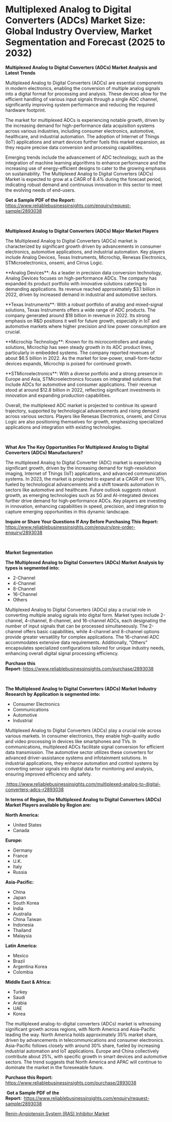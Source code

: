 <p><h1>Multiplexed Analog to Digital Converters (ADCs) Market Size: Global Industry Overview, Market Segmentation and Forecast (2025 to 2032)</h1></p><p><strong>Multiplexed Analog to Digital Converters (ADCs) Market Analysis and Latest Trends</strong></p>
<p><p>Multiplexed Analog to Digital Converters (ADCs) are essential components in modern electronics, enabling the conversion of multiple analog signals into a digital format for processing and analysis. These devices allow for the efficient handling of various input signals through a single ADC channel, significantly improving system performance and reducing the required hardware footprint.</p><p>The market for multiplexed ADCs is experiencing notable growth, driven by the increasing demand for high-performance data acquisition systems across various industries, including consumer electronics, automotive, healthcare, and industrial automation. The adoption of Internet of Things (IoT) applications and smart devices further fuels this market expansion, as they require precise data conversion and processing capabilities.</p><p>Emerging trends include the advancement of ADC technology, such as the integration of machine learning algorithms to enhance performance and the increasing use of energy-efficient designs to cater to the growing emphasis on sustainability. The Multiplexed Analog to Digital Converters (ADCs) Market is expected to grow at a CAGR of 8.4% during the forecast period, indicating robust demand and continuous innovation in this sector to meet the evolving needs of end-users.</p></p>
<p><strong>Get a Sample PDF of the Report:&nbsp;</strong> <a href="https://www.reliablebusinessinsights.com/enquiry/request-sample/2893038?utm_campaign=3439&utm_medium=2&utm_source=Github&utm_content=ia&utm_term=15032025&utm_id=multiplexed-analog-to-digital-converters-adcs">https://www.reliablebusinessinsights.com/enquiry/request-sample/2893038</a></p>
<p>&nbsp;</p>
<p><strong>Multiplexed Analog to Digital Converters (ADCs) Major Market Players</strong></p>
<p><p>The Multiplexed Analog to Digital Converters (ADCs) market is characterized by significant growth driven by advancements in consumer electronics, automotive applications, and industrial automation. Key players include Analog Devices, Texas Instruments, Microchip, Renesas Electronics, STMicroelectronics, onsemi, and Cirrus Logic.</p><p>**Analog Devices**: As a leader in precision data conversion technology, Analog Devices focuses on high-performance ADCs. The company has expanded its product portfolio with innovative solutions catering to demanding applications. Its revenue reached approximately $3.1 billion in 2022, driven by increased demand in industrial and automotive sectors.</p><p>**Texas Instruments**: With a robust portfolio of analog and mixed-signal solutions, Texas Instruments offers a wide range of ADC products. The company generated around $18 billion in revenue in 2022. Its strong emphasis on R&D positions it well for future growth, especially in IoT and automotive markets where higher precision and low power consumption are crucial.</p><p>**Microchip Technology**: Known for its microcontrollers and analog solutions, Microchip has seen steady growth in its ADC product lines, particularly in embedded systems. The company reported revenues of about $6.5 billion in 2022. As the market for low-power, small-form-factor devices expands, Microchip is poised for continued growth.</p><p>**STMicroelectronics**: With a diverse portfolio and a strong presence in Europe and Asia, STMicroelectronics focuses on integrated solutions that include ADCs for automotive and consumer applications. Their revenue stood at around $12.8 billion in 2022, reflecting significant investments in innovation and expanding production capabilities.</p><p>Overall, the multiplexed ADC market is projected to continue its upward trajectory, supported by technological advancements and rising demand across various sectors. Players like Renesas Electronics, onsemi, and Cirrus Logic are also positioning themselves for growth, emphasizing specialized applications and integration with existing technologies.</p></p>
<p>&nbsp;</p>
<p><strong>What Are The Key Opportunities For Multiplexed Analog to Digital Converters (ADCs) Manufacturers?</strong></p>
<p><p>The multiplexed Analog to Digital Converter (ADC) market is experiencing significant growth, driven by the increasing demand for high-resolution imaging, Internet of Things (IoT) applications, and advanced communication systems. In 2023, the market is projected to expand at a CAGR of over 10%, fueled by technological advancements and a shift towards automation in sectors like automotive and healthcare. Future outlook suggests robust growth, as emerging technologies such as 5G and AI-integrated devices further drive demand for high-performance ADCs. Key players are investing in innovation, enhancing capabilities in speed, precision, and integration to capture emerging opportunities in this dynamic landscape.</p></p>
<p><strong>Inquire or Share Your Questions If Any Before Purchasing This Report:</strong> <a href="https://www.reliablebusinessinsights.com/enquiry/pre-order-enquiry/2893038?utm_campaign=3439&utm_medium=2&utm_source=Github&utm_content=ia&utm_term=15032025&utm_id=multiplexed-analog-to-digital-converters-adcs">https://www.reliablebusinessinsights.com/enquiry/pre-order-enquiry/2893038</a></p>
<p>&nbsp;</p>
<p><strong>Market Segmentation</strong></p>
<p><strong>The Multiplexed Analog to Digital Converters (ADCs) Market Analysis by types is segmented into:</strong></p>
<p><ul><li>2-Channel</li><li>4-Channel</li><li>8-Channel</li><li>16-Channel</li><li>Others</li></ul></p>
<p><p>Multiplexed Analog to Digital Converters (ADCs) play a crucial role in converting multiple analog signals into digital form. Market types include 2-channel, 4-channel, 8-channel, and 16-channel ADCs, each designating the number of input signals that can be processed simultaneously. The 2-channel offers basic capabilities, while 4-channel and 8-channel options provide greater versatility for complex applications. The 16-channel ADC accommodates extensive data requirements. Additionally, “Others” encapsulates specialized configurations tailored for unique industry needs, enhancing overall digital signal processing efficiency.</p></p>
<p><strong>Purchase this Report:&nbsp;</strong><a href="https://www.reliablebusinessinsights.com/purchase/2893038?utm_campaign=3439&utm_medium=2&utm_source=Github&utm_content=ia&utm_term=15032025&utm_id=multiplexed-analog-to-digital-converters-adcs">https://www.reliablebusinessinsights.com/purchase/2893038</a></p>
<p>&nbsp;</p>
<p><strong>The Multiplexed Analog to Digital Converters (ADCs) Market Industry Research by Application is segmented into:</strong></p>
<p><ul><li>Consumer Electronics</li><li>Communications</li><li>Automotive</li><li>Industrial</li></ul></p>
<p><p>Multiplexed Analog to Digital Converters (ADCs) play a crucial role across various markets. In consumer electronics, they enable high-quality audio and video processing in devices like smartphones and TVs. In communications, multiplexed ADCs facilitate signal conversion for efficient data transmission. The automotive sector utilizes these converters for advanced driver-assistance systems and infotainment solutions. In industrial applications, they enhance automation and control systems by converting sensor signals into digital data for monitoring and analysis, ensuring improved efficiency and safety.</p></p>
<p><a href="https://www.reliablebusinessinsights.com/multiplexed-analog-to-digital-converters-adcs-r2893038?utm_campaign=3439&utm_medium=2&utm_source=Github&utm_content=ia&utm_term=15032025&utm_id=multiplexed-analog-to-digital-converters-adcs">&nbsp;https://www.reliablebusinessinsights.com/multiplexed-analog-to-digital-converters-adcs-r2893038</a></p>
<p><strong>In terms of Region, the Multiplexed Analog to Digital Converters (ADCs) Market Players available by Region are:</strong></p>
<p>
    <p> <strong> North America: </strong>
        <ul>
            <li>United States</li>
            <li>Canada</li>
        </ul>
        </p> 
    <p> <strong> Europe: </strong>
        <ul>
            <li>Germany</li>
            <li>France</li>
            <li>U.K.</li>
            <li>Italy</li>
            <li>Russia</li>
        </ul>
        </p> 
    <p> <strong> Asia-Pacific: </strong>
        <ul>
            <li>China</li>
            <li>Japan</li>
            <li>South Korea</li>
            <li>India</li>
            <li>Australia</li>
            <li>China Taiwan</li>
            <li>Indonesia</li>
            <li>Thailand</li>
            <li>Malaysia</li>
        </ul>
        </p> 
    <p> <strong> Latin America: </strong>
        <ul>
            <li>Mexico</li>
            <li>Brazil</li>
            <li>Argentina Korea</li>
            <li>Colombia</li>
        </ul>
        </p> 
    <p> <strong> Middle East & Africa: </strong>
        <ul>
            <li>Turkey</li>
            <li>Saudi</li>
            <li>Arabia</li>
            <li>UAE</li>
            <li>Korea</li>
        </ul>
    </p>
    </p>
<p><p>The multiplexed analog-to-digital converters (ADCs) market is witnessing significant growth across regions, with North America and Asia-Pacific leading the way. North America holds approximately 35% market share, driven by advancements in telecommunications and consumer electronics. Asia-Pacific follows closely with around 30% share, fueled by increasing industrial automation and IoT applications. Europe and China collectively contribute about 25%, with specific growth in smart devices and automotive sectors. The trend suggests that North America and APAC will continue to dominate the market in the foreseeable future.</p></p>
<p><strong>Purchase this Report: </strong><a href="https://www.reliablebusinessinsights.com/purchase/2893038?utm_campaign=3439&utm_medium=2&utm_source=Github&utm_content=ia&utm_term=15032025&utm_id=multiplexed-analog-to-digital-converters-adcs">https://www.reliablebusinessinsights.com/purchase/2893038</a></p>
<p>&nbsp;<strong>Get a Sample PDF of the Report:&nbsp;&nbsp;</strong><a href="https://www.reliablebusinessinsights.com/enquiry/request-sample/2893038?utm_campaign=3439&utm_medium=2&utm_source=Github&utm_content=ia&utm_term=15032025&utm_id=multiplexed-analog-to-digital-converters-adcs">https://www.reliablebusinessinsights.com/enquiry/request-sample/2893038</a></p>
<p><strong></strong></p>
<p><p><a href="https://github.com/bedelibekwe58/Market-Research-Report-List-1/blob/main/renin-angiotensin-system-ras-inhibitor-market.md?utm_campaign=3439&utm_medium=2&utm_source=Github&utm_content=ia&utm_term=15032025&utm_id=multiplexed-analog-to-digital-converters-adcs">Renin-Angiotensin System (RAS) Inhibitor Market</a></p></p>